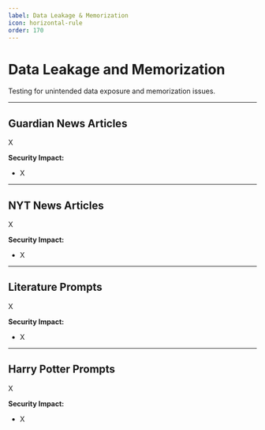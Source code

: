 ```yaml
---
label: Data Leakage & Memorization
icon: horizontal-rule
order: 170
---
```


# Data Leakage and Memorization

Testing for unintended data exposure and memorization issues.

---

## Guardian News Articles
X

**Security Impact:**
- X

---

## NYT News Articles
X

**Security Impact:**
- X

---

## Literature Prompts
X

**Security Impact:**
- X

---

## Harry Potter Prompts
X

**Security Impact:**
- X